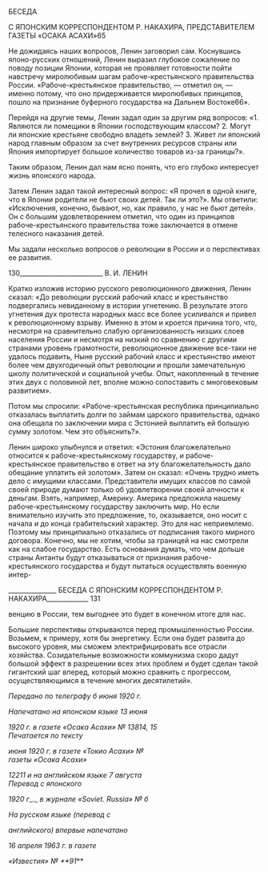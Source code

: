 БЕСЕДА

С ЯПОНСКИМ КОРРЕСПОНДЕНТОМ Р. НАКАХИРА, ПРЕДСТАВИТЕЛЕМ ГАЗЕТЫ «ОСАКА АСАХИ»65

Не дожидаясь наших вопросов, Ленин заговорил сам. Коснувшись японо-русских отношений, Ленин выразил глубокое сожаление по поводу позиции Японии, которая не проявляет готовности пойти навстречу миролюбивым шагам рабоче-крестьянского правительства России. «Рабоче-крестьянское правительство, — отметил он, — именно потому, что оно придерживается миролюбивых принципов, пошло на признание бу­ферного государства на Дальнем Востоке66».

Перейдя на другие темы, Ленин задал один за другим ряд вопросов: «1. Являются ли помещики в Японии господствующим классом? 2. Могут ли японские крестьяне сво­бодно владеть землей? 3. Живет ли японский народ главным образом за счет внутрен­них ресурсов страны или Япония импортирует большое количество товаров из-за гра­ницы?».

Таким образом, Ленин дал нам ясно понять, что его глубоко интересует жизнь япон­ского народа.

Затем Ленин задал такой интересный вопрос: «Я прочел в одной книге, что в Японии родители не бьют своих детей. Так ли это?». Мы ответили: «Исключения, конечно, бы­вают, но, как правило, у нас не бьют детей». Он с большим удовлетворением отметил, что один из принципов рабоче-крестьянского правительства тоже заключается в отмене телесного наказания детей.

Мы задали несколько вопросов о революции в России и о перспективах ее развития.

  

130__________________________ В. И. ЛЕНИН

Кратко изложив историю русского революционного движения, Ленин сказал: «До революции русский рабочий класс и крестьянство подвергались невиданному в истории угнетению. В результате этого угнетения дух протеста народных масс все более усили­вался и привел к революционному взрыву. Именно в этом и кроется причина того, что, несмотря на сравнительно слабую организованность низших слоев населения России и несмотря на низкий по сравнению с другими странами уровень грамотности, револю­ционное движение все-таки не удалось подавить, Ныне русский рабочий класс и кре­стьянство имеют более чем двухгодичный опыт революции и прошли замечательную школу политической и социальной учебы. Опыт, накопленный в течение этих двух с половиной лет, вполне можно сопоставить с многовековым развитием».

Потом мы спросили: «Рабоче-крестьянская республика принципиально отказалась выплатить долги по займам царского правительства, однако она обещала по заключе­нии мира с Эстонией выплатить ей большую сумму золотом. Чем это объяснить?».

Ленин широко улыбнулся и ответил: «Эстония благожелательно относится к рабоче-крестьянскому государству, и рабоче-крестьянское правительство в ответ на эту благо­желательность дало обещание уплатить ей золотом». Затем он сказал: «Очень трудно иметь дело с имущими классами. Представители имущих классов по самой своей при­роде думают только об удовлетворении своей алчности к деньгам. Взять, например, Америку. Америка предложила нашему рабоче-крестьянскому государству заключить мир. Но если внимательно изучить это предложение, то, оказывается, оно носит с нача­ла и до конца грабительский характер. Это для нас неприемлемо. Поэтому мы принци­пиально отказались от подписания такого мирного договора. Конечно, мы не хотим, чтобы за границей на нас смотрели как на слабое государство. Есть основания думать, что чем дольше страны Антанты будут отказываться от признания рабоче-крестьянского государства и будут пытаться осуществлять военную интер-

  

_______________ БЕСЕДА С ЯПОНСКИМ КОРРЕСПОНДЕНТОМ Р. НАКАХИРА_____________ 131

венцию в России, тем выгоднее это будет в конечном итоге для нас.

Большие перспективы открываются перед промышленностью России. Возьмем, к примеру, хотя бы энергетику. Если она будет развита до высокого уровня, мы сможем электрифицировать все отрасли хозяйства. Созидательные возможности коммунизма скоро дадут большой эффект в разрешении всех этих проблем и будет сделан такой ги­гантский шаг вперед, который можно сравнить с прогрессом, осуществляющимся в те­чение многих десятилетий».

_Передано по телеграфу б июня 1920 г._

_Напечатано на японском языке 13 июня_

_1920 г. в газете «Осака Асахи» № 13814, 15                                                  Печатается по тексту_

_июня 1920 г. в газете «Токио Асахи» №                                                           газеты «Осака Асахи»_

_12211 и на английском языке 7 августа                                                             Перевод с японского_

_1920_ _г__._ _в_ _журнале_ _«Soviet. Russia» №_ _б_

_На русском языке (перевод с_

_английского) впервые напечатано_

_16 апреля 1963 г. в газете_

_«Известия» № **91_**